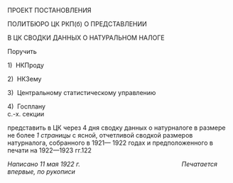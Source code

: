 ПРОЕКТ ПОСТАНОВЛЕНИЯ

ПОЛИТБЮРО ЦК РКП(б) О ПРЕДСТАВЛЕНИИ

В ЦК СВОДКИ ДАННЫХ О НАТУРАЛЬНОМ НАЛОГЕ

Поручить

1)  НКПроду

2)  НКЗему

3)  Центральному статистическому управлению

4)  Госплану  
с.-х. секции

представить в ЦК через 4 дня сводку данных о натурналоге в размере не более _1 страницы_ с ясной, отчетливой сводкой размеров натурналога, собранного в 1921— 1922 годах и предположенного в печати на 1922—1923 гг.122

_Написано 11 мая 1922 г.                                                          Печатается впервые, по рукописи_